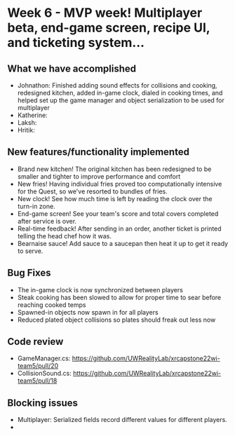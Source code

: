 # Week 6 - MVP week! Multiplayer beta, end-game screen, recipe UI, and ticketing system...

## What we have accomplished

- Johnathon: Finished adding sound effects for collisions and cooking, redesigned kitchen, added in-game clock, dialed in cooking times, and helped set up the game manager and object serialization to be used for multiplayer
- Katherine: 
- Laksh: 
- Hritik:

## New features/functionality implemented

- Brand new kitchen! The original kitchen has been redesigned to be smaller and tighter to improve performance and comfort
- New fries! Having individual fries proved too computationally intensive for the Quest, so we've resorted to bundles of fries.
- New clock! See how much time is left by reading the clock over the turn-in zone.
- End-game screen! See your team's score and total covers completed after service is over.
- Real-time feedback! After sending in an order, another ticket is printed telling the head chef how it was.
- Bearnaise sauce! Add sauce to a saucepan then heat it up to get it ready to serve.

## Bug Fixes

- The in-game clock is now synchronized between players
- Steak cooking has been slowed to allow for proper time to sear before reaching cooked temps
- Spawned-in objects now spawn in for all players
- Reduced plated object collisions so plates should freak out less now

## Code review

- GameManager.cs: https://github.com/UWRealityLab/xrcapstone22wi-team5/pull/20
- CollisionSound.cs: https://github.com/UWRealityLab/xrcapstone22wi-team5/pull/18

## Blocking issues
- Multiplayer: Serialized fields record different values for different players.
- 
